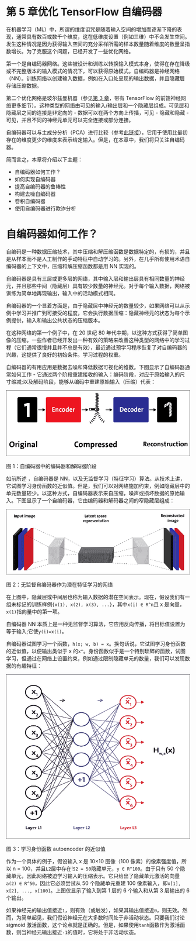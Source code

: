 # 第 5 章优化 TensorFlow 自编码器

在机器学习（ML）中，所谓的维度诅咒是随着输入空间的增加而逐渐下降的表现，通常具有数百或数千个维度，这在低维度设置（例如三维）中不会发生空间。发生这种情况是因为获得输入空间的充分采样所需的样本数量随着维度的数量呈指数增长。为了克服这个问题，已经开发了一些优化网络。

第一个是自编码器网络。这些被设计和训练以转换输入模式本身，使得在存在降级或不完整版本的输入模式的情况下，可以获得原始模式。自编码器是神经网络（NN）。训练网络以创建输入数据，例如在入口处呈现的输出数据，并且隐藏层存储压缩数据。

第二个优化网络是玻尔兹曼机器（参见[第 3 章](../Text/ch03.html "Chapter 3. Feed-Forward Neural Networks with TensorFlow")，带有 TensorFlow 的前馈神经网络更多细节）。这种类型的网络由可见的输入/输出层和一个隐藏层组成。可见层和隐藏层之间的连接是非定向的 - 数据可以在两个方向上传播，可见 - 隐藏和隐藏 - 可见，并且不同的神经元单元可以完全连接或部分连接。

自编码器可以与主成分分析（PCA）进行比较（参考[此链接](https://en.wikipedia.org/wiki/Principal_component_analysis)），它用于使用比最初存在的维度更少的维度来表示给定输入。但是，在本章中，我们将只关注自编码器。

简而言之，本章将介绍以下主题：

*   自编码器如何工作？
*   如何实现自编码器
*   提高自编码器的鲁棒性
*   构建去噪自编码器
*   卷积自编码器
*   使用自编码器进行欺诈分析

# 自编码器如何工作？

自编码是一种数据压缩技术，其中压缩和解压缩函数是数据特定的，有损的，并且是从样本而不是人工制作的手动特征中自动学习的。另外，在几乎所有使用术语自编码器的上下文中，压缩和解压缩函数都是用 NN 实现的。

自编码器是具有三层或更多层的网络，其中输入层和输出层具有相同数量的神经元，并且那些中间（隐藏层）具有较少数量的神经元。对于每个输入数据，网络被训练为简单地再现输出，输入中的活动模式相同。

自编码器的一个显着方面是，由于隐藏层中神经元的数量较少，如果网络可以从示例中学习并推广到可接受的程度，它会执行数据压缩：隐藏神经元的状态为每个示例提供，输入和输出公共状态的压缩版本。

在这种网络的第一个例子中，在 20 世纪 80 年代中期，以这种方式获得了简单图像的压缩。一些作者已经开发出一种有效的策略来改善这种类型的网络中的学习过程（它们通常很慢并且并不总是有效），最近通过预学习程序恢复了对自编码器的兴趣，这提供了良好的初始条件。学习过程的权重。

自编码器的有用应用是数据去噪和降低数据可视化的维数。下图显示了自编码器通常如何工作 - 它通过两个阶段重建接收的输入：编码阶段，对应于原始输入的尺寸缩减;以及解码阶段，能够从编码中重建原始输入（压缩）代表：

![How does an autoencoder work?](img/B09698_05_01.jpg)

图 1：自编码器中的编码器和解码器阶段

如前所述  ，自编码器是 NN，以及无监督学习（特征学习）算法。从技术上讲，它试图学习身份函数的近似值。但是，我们可以对网络施加约束，例如隐藏层中的单元数量较少。以这种方式，自编码器表示来自压缩，噪声或损坏数据的原始输入。下图显示了一个自编码器，它由编码器和解码器之间的窄隐藏层组成：

![How does an autoencoder work?](img/B09698_05_02.jpg)

图 2：无监督自编码器作为潜在特征学习的网络

在上图中，隐藏层或中间层也称为输入数据的潜在空间表示。现在，假设我们有一组未标记的训练样例`{x(1), x(2), x(3), ...}`，其中`x(i) ∈ R^n`且 x 是向量，`x(1)`指向量中的第一项。

自编码器 NN 本质上是一种无监督学习算法，它应用反向传播，将目标值设置为等于输入;它使`y(i)=x(i)`。

自编码器试图学习一个函数，`h(x; w, b) = x`。换句话说，它试图学习身份函数的近似值，以便输出类似于 x 的`x^`。身份函数似乎是一个特别琐碎的函数，试图学习，但通过在网络上设置约束，例如通过限制隐藏单元的数量，我们可以发现数据的有趣特征：

![How does an autoencoder work?](img/B09698_05_03.jpg)

图 3：学习身份函数 autoencoder 的近似值

作为一个具体的例子，假设输入 x 是 10×10 图像（100 像素）的像素强度值，所以 n = 100，并且`L2`层中存在!`S2 = 50`隐藏单元，`y ∈ R^100`。由于只有 50 个隐藏单元，因此网络被迫学习输入的压缩表示。它只给出了隐藏单元激活的向量`a(2) ∈ R^50`，因此它必须尝试从 50 个隐藏单元重建 100 像素输入，即`x[1], x[2], ..., x[100]`。上图仅显示了输入到第 1 层的 6 个输入和从第 3 层输出的 6 个输出。

如果神经元的输出值接近`1`，则有效（或触发），如果其输出值接近`0`，则无效。然而，为简单起见，我们假设神经元在大多数时间处于非活动状态。只要我们讨论 sigmoid 激活函数，这个论点就是正确的。但是，如果使用`tanh`函数作为激活函数，则当神经元输出接近`-1`的值时，它将处于非活动状态。